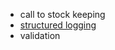  - call to stock keeping
 - [structured logging](https://www.baeldung.com/java-structured-logging)
 - validation
